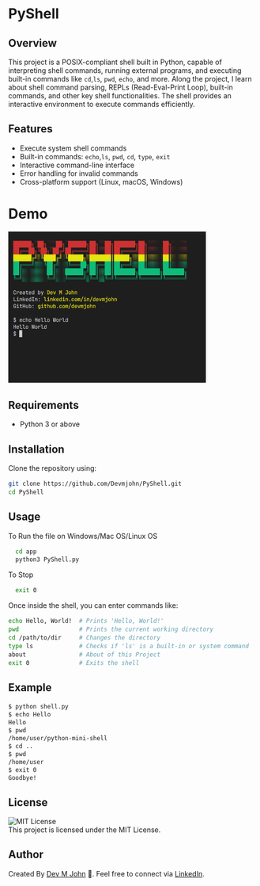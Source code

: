 # PyShell

## Overview

This project is a POSIX-compliant shell built in Python, capable of interpreting shell commands, running external programs, and executing built-in commands like `cd`,`ls`, `pwd`, `echo`, and more. Along the project, I learn about shell command parsing, REPLs (Read-Eval-Print Loop), built-in commands, and other key shell functionalities. The shell provides an interactive environment to execute commands efficiently.

## Features

- Execute system shell commands
- Built-in commands: `echo`,`ls`, `pwd`, `cd`, `type`, `exit`
- Interactive command-line interface
- Error handling for invalid commands
- Cross-platform support (Linux, macOS, Windows)

# Demo
<img src="demo.png" alt="Demo" width="400">

## Requirements

- Python 3 or above

## Installation

Clone the repository using:

```sh
git clone https://github.com/Devmjohn/PyShell.git
cd PyShell
```

## Usage

To Run the file on Windows/Mac OS/Linux OS

```bash
  cd app
  python3 PyShell.py
```

To Stop

```bash
  exit 0
```

Once inside the shell, you can enter commands like:

```sh
echo Hello, World!  # Prints 'Hello, World!'
pwd                 # Prints the current working directory
cd /path/to/dir     # Changes the directory
type ls             # Checks if 'ls' is a built-in or system command
about               # About of this Project
exit 0              # Exits the shell

```

## Example

```
$ python shell.py
$ echo Hello
Hello
$ pwd
/home/user/python-mini-shell
$ cd ..
$ pwd
/home/user
$ exit 0
Goodbye!
```

## License

![MIT License](https://img.shields.io/badge/License-MIT-green.svg)<br>
This project is licensed under the MIT License.

## Author

Created By [Dev M John](https://github.com/devmjohn) 🚀. Feel free to connect via [LinkedIn](https://www.linkedin.com/in/devmjohn/).
